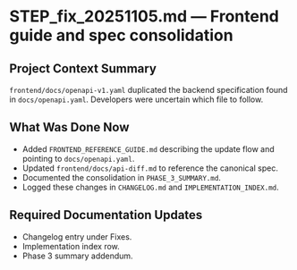 # STEP_fix_20251105.md — Frontend guide and spec consolidation

## Project Context Summary
`frontend/docs/openapi-v1.yaml` duplicated the backend specification found in `docs/openapi.yaml`. Developers were uncertain which file to follow.

## What Was Done Now
- Added `FRONTEND_REFERENCE_GUIDE.md` describing the update flow and pointing to `docs/openapi.yaml`.
- Updated `frontend/docs/api-diff.md` to reference the canonical spec.
- Documented the consolidation in `PHASE_3_SUMMARY.md`.
- Logged these changes in `CHANGELOG.md` and `IMPLEMENTATION_INDEX.md`.

## Required Documentation Updates
- Changelog entry under Fixes.
- Implementation index row.
- Phase 3 summary addendum.
